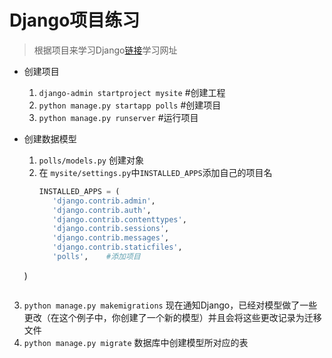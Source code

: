 <!--
@Author: 魏巍
@Date:   2017-11-02T10:49:17+08:00
@Email:  524314430@qq.com
@Last modified by:   魏巍
@Last modified time: 2017-11-02T14:42:25+08:00
-->



# Django项目练习

> 根据项目来学习Django[链接](https://docs.djangoproject.com/en/1.11/intro/tutorial01/)学习网址

* 创建项目

  1. `django-admin startproject mysite`   #创建工程
  2. `python manage.py startapp polls`    #创建项目
  3. `python manage.py runserver`         #运行项目


* 创建数据模型

  1. `polls/models.py` 创建对象
  2. 在 `mysite/settings.py`中`INSTALLED_APPS`添加自己的项目名
     ```python
     INSTALLED_APPS = (
        'django.contrib.admin',
        'django.contrib.auth',
        'django.contrib.contenttypes',
        'django.contrib.sessions',
        'django.contrib.messages',
        'django.contrib.staticfiles',
        'polls',    #添加项目
    )
     ```
 3. `python manage.py makemigrations` 现在通知Django，已经对模型做了一些更改（在这个例子中，你创建了一个新的模型）并且会将这些更改记录为迁移文件
 4. `python manage.py migrate` 数据库中创建模型所对应的表
 

